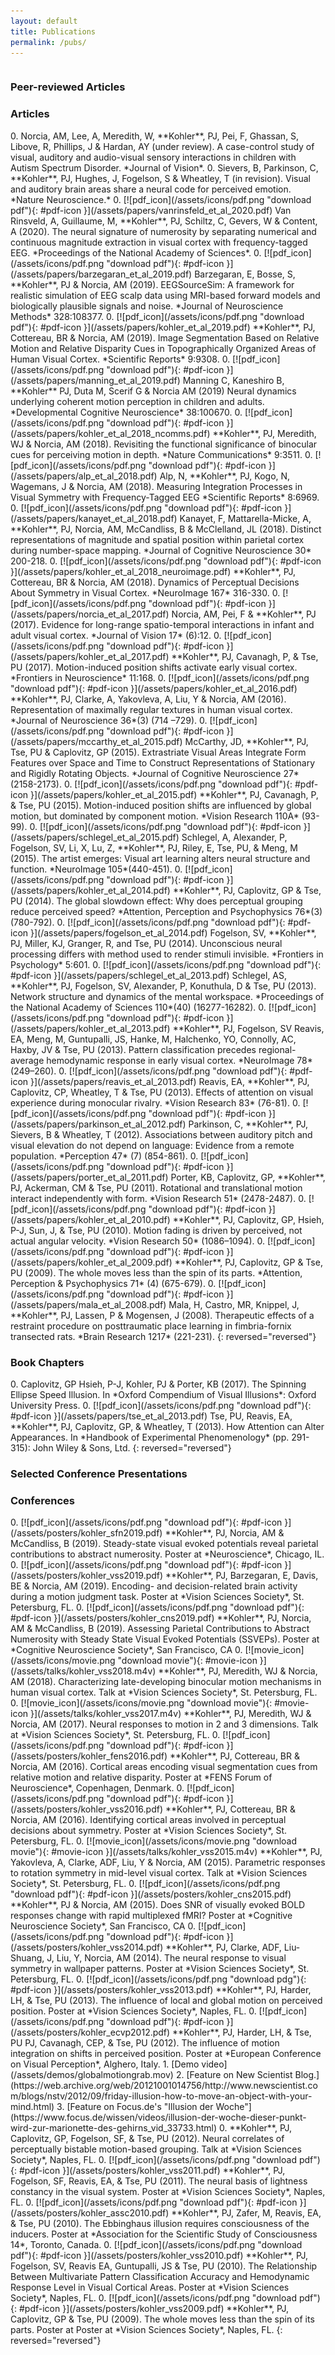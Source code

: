 ```yaml
---
layout: default
title: Publications
permalink: /pubs/
---
```

<div class="row">
<div class="column">
<h3 class="relative"><span class="long-heading">Peer-reviewed Articles</span></h3>
<h3 class="relative"><span class="short-heading">Articles</span></h3>
0. Norcia, AM, Lee, A, Meredith, W, **Kohler**, PJ, Pei, F, Ghassan, S, Libove, R, Phillips, J &amp; Hardan, AY (under review). A case-control study of visual, auditory and audio-visual sensory interactions in children with Autism Spectrum Disorder. *Journal of Vision*.
0. Sievers, B, Parkinson, C, **Kohler**, PJ, Hughes, J, Fogelson, S &amp; Wheatley, T (in revision). Visual and auditory brain areas share a neural code for perceived emotion. *Nature Neuroscience.*
0. [![pdf_icon](/assets/icons/pdf.png "download pdf"){: #pdf-icon }](/assets/papers/vanrinsfeld_et_al_2020.pdf) Van Rinsveld, A, Guillaume, M, **Kohler**, PJ, 		Schiltz, C, Gevers, W &amp; Content, A (2020). The neural signature of numerosity by separating numerical and continuous magnitude extraction in visual 		cortex with frequency-tagged EEG. *Proceedings of the National Academy of Sciences*.
0. [![pdf_icon](/assets/icons/pdf.png "download pdf"){: #pdf-icon }](/assets/papers/barzegaran_et_al_2019.pdf) Barzegaran, E, Bosse, S, **Kohler**,
	PJ &amp; Norcia, AM (2019). EEGSourceSim: A framework for realistic simulation of EEG scalp data using MRI-based forward models and biologically plausible signals and noise. *Journal of Neuroscience Methods* 328:108377.
0. [![pdf_icon](/assets/icons/pdf.png "download pdf"){: #pdf-icon }](/assets/papers/kohler_et_al_2019.pdf)
	**Kohler**, PJ, Cottereau, BR &amp; Norcia, AM (2019). Image Segmentation Based on Relative Motion and Relative Disparity Cues in Topographically Organized Areas of Human Visual Cortex. *Scientific Reports* 9:9308.
0. [![pdf_icon](/assets/icons/pdf.png "download pdf"){: #pdf-icon }](/assets/papers/manning_et_al_2019.pdf)
	Manning C, Kaneshiro B, **Kohler** PJ, Duta M, Scerif G &amp; Norcia AM (2019) Neural dynamics underlying coherent motion perception in children and adults. *Developmental Cognitive Neuroscience* 38:100670.
0. [![pdf_icon](/assets/icons/pdf.png "download pdf"){: #pdf-icon }](/assets/papers/kohler_et_al_2018_ncomms.pdf)
	**Kohler**, PJ, Meredith, WJ &amp; Norcia, AM (2018). Revisiting the functional significance of binocular cues for perceiving motion in depth. *Nature Communications* 9:3511.
0. [![pdf_icon](/assets/icons/pdf.png "download pdf"){: #pdf-icon }](/assets/papers/alp_et_al_2018.pdf) 
	Alp, N, **Kohler**, PJ, Kogo, N, Wagemans, J &amp; Norcia, AM (2018). Measuring Integration Processes in Visual Symmetry with Frequency-Tagged EEG *Scientific Reports* 8:6969. 
0. [![pdf_icon](/assets/icons/pdf.png "download pdf"){: #pdf-icon }](/assets/papers/kanayet_et_al_2018.pdf) 
	Kanayet, F, Mattarella-Micke, A, **Kohler**, PJ, Norcia, AM, McCandliss, B &amp; McClelland, JL (2018). Distinct representations of magnitude and spatial position within parietal cortex during number-space mapping. *Journal of Cognitive Neuroscience 30* 200-218.
0. [![pdf_icon](/assets/icons/pdf.png "download pdf"){: #pdf-icon }](/assets/papers/kohler_et_al_2018_neuroimage.pdf) 
	**Kohler**, PJ, Cottereau, BR &amp; Norcia, AM (2018). Dynamics of Perceptual Decisions About Symmetry in Visual Cortex. *NeuroImage 167* 316-330.
0. [![pdf_icon](/assets/icons/pdf.png "download pdf"){: #pdf-icon }](/assets/papers/norcia_et_al_2017.pdf) 
	Norcia, AM, Pei, F & **Kohler**, PJ (2017). Evidence for long-range spatio-temporal interactions in infant and adult visual cortex. *Journal of Vision 17* (6):12.
0. [![pdf_icon](/assets/icons/pdf.png "download pdf"){: #pdf-icon }](/assets/papers/kohler_et_al_2017.pdf) 
	**Kohler**, PJ, Cavanagh, P, &amp; Tse, PU (2017). Motion-induced position shifts activate early visual cortex. *Frontiers in Neuroscience* 11:168.
0. [![pdf_icon](/assets/icons/pdf.png "download pdf"){: #pdf-icon }](/assets/papers/kohler_et_al_2016.pdf)
	**Kohler**, PJ, Clarke, A, Yakovleva, A, Liu, Y & Norcia, AM (2016). Representation of maximally regular textures in human visual cortex. *Journal of Neuroscience 36*(3) (714 –729).
0. [![pdf_icon](/assets/icons/pdf.png "download pdf"){: #pdf-icon }](/assets/papers/mccarthy_et_al_2015.pdf)
	McCarthy, JD, **Kohler**, PJ, Tse, PU & Caplovitz, GP (2015). Extrastriate Visual Areas Integrate Form Features over Space and Time to Construct Representations of Stationary and Rigidly Rotating Objects. *Journal of Cognitive Neuroscience 27*(2158-2173).
0. [![pdf_icon](/assets/icons/pdf.png "download pdf"){: #pdf-icon }](/assets/papers/kohler_et_al_2015.pdf)
	**Kohler**, PJ, Cavanagh, P, &amp; Tse, PU (2015). Motion-induced position shifts are influenced by global motion, but dominated by component motion. *Vision Research 110A* (93-99).
0. [![pdf_icon](/assets/icons/pdf.png "download pdf"){: #pdf-icon }](/assets/papers/schlegel_et_al_2015.pdf)
	Schlegel, A, Alexander, P, Fogelson, SV, Li, X, Lu, Z, **Kohler**, PJ, Riley, E, Tse, PU, &amp; Meng, M (2015). The artist emerges: Visual art learning alters neural structure and function. *NeuroImage 105*(440-451).
0. [![pdf_icon](/assets/icons/pdf.png "download pdf"){: #pdf-icon }](/assets/papers/kohler_et_al_2014.pdf)
	**Kohler**, PJ, Caplovitz, GP &amp; Tse, PU (2014). The global slowdown effect: Why does perceptual grouping reduce perceived speed? *Attention, Perception and Psychophysics 76*(3) (780-792).
0. [![pdf_icon](/assets/icons/pdf.png "download pdf"){: #pdf-icon }](/assets/papers/fogelson_et_al_2014.pdf)
	Fogelson, SV, **Kohler**, PJ, Miller, KJ, Granger, R, and Tse, PU (2014). Unconscious neural processing differs with method used to render stimuli invisible. *Frontiers in Psychology* 5:601.
0. [![pdf_icon](/assets/icons/pdf.png "download pdf"){: #pdf-icon }](/assets/papers/schlegel_et_al_2013.pdf)
	Schlegel, AS, **Kohler**, PJ, Fogelson, SV, Alexander, P, Konuthula, D &amp; Tse, PU (2013). Network structure and dynamics of the mental workspace. *Proceedings of the National Academy of Sciences 110*(40) (16277-16282).
0. [![pdf_icon](/assets/icons/pdf.png "download pdf"){: #pdf-icon }](/assets/papers/kohler_et_al_2013.pdf)
	**Kohler**, PJ, Fogelson, SV Reavis, EA, Meng, M, Guntupalli, JS, Hanke, M, Halchenko, YO, Connolly, AC, Haxby, JV &amp; Tse, PU (2013). Pattern classification precedes regional-average hemodynamic response in early visual cortex. *NeuroImage 78* (249–260).
0. [![pdf_icon](/assets/icons/pdf.png "download pdf"){: #pdf-icon }](/assets/papers/reavis_et_al_2013.pdf)
	Reavis, EA, **Kohler**, PJ, Caplovitz, CP, Wheatley, T &amp; Tse, PU (2013). Effects of attention on visual experience during monocular rivalry. *Vision Research 83* (76-81).
0. [![pdf_icon](/assets/icons/pdf.png "download pdf"){: #pdf-icon }](/assets/papers/parkinson_et_al_2012.pdf)
	Parkinson, C, **Kohler**, PJ, Sievers, B &amp; Wheatley, T (2012). Associations between auditory pitch and visual elevation do not depend on language: Evidence from a remote population. *Perception 47* (7) (854-861).
0. [![pdf_icon](/assets/icons/pdf.png "download pdf"){: #pdf-icon }](/assets/papers/porter_et_al_2011.pdf)
	Porter, KB, Caplovitz, GP, **Kohler**, PJ, Ackerman, CM &amp; Tse, PU (2011). Rotational and translational motion interact independently with form. *Vision Research 51* (2478-2487).
0. [![pdf_icon](/assets/icons/pdf.png "download pdf"){: #pdf-icon }](/assets/papers/kohler_et_al_2010.pdf)
	**Kohler**, PJ, Caplovitz, GP, Hsieh, P-J, Sun, J, &amp; Tse, PU (2010). Motion fading is driven by perceived, not actual angular velocity. *Vision Research 50* (1086–1094).
0. [![pdf_icon](/assets/icons/pdf.png "download pdf"){: #pdf-icon }](/assets/papers/kohler_et_al_2009.pdf)
	**Kohler**, PJ, Caplovitz, GP &amp; Tse, PU (2009). The whole moves less than the spin of its parts. *Attention, Perception &amp; Psychophysics 71* (4) (675-679).
0. [![pdf_icon](/assets/icons/pdf.png "download pdf"){: #pdf-icon }](/assets/papers/mala_et_al_2008.pdf)
	Mala, H, Castro, MR, Knippel, J, **Kohler**, PJ, Lassen, P &amp; Mogensen, J (2008). Therapeutic effects of a restraint procedure on posttraumatic place learning in fimbria-fornix transected rats. *Brain Research 1217* (221-231).
{: reversed="reversed"}

<h3 class="relative">Book Chapters</h3>
0. Caplovitz, GP Hsieh, P-J, Kohler, PJ &amp; Porter, KB (2017). The Spinning Ellipse Speed Illusion. In *Oxford Compendium of Visual Illusions*: Oxford University Press.
0. [![pdf_icon](/assets/icons/pdf.png "download pdf"){: #pdf-icon }](/assets/papers/tse_et_al_2013.pdf)
	Tse, PU, Reavis, EA, **Kohler**, PJ, Caplovitz, GP, &amp; Wheatley, T (2013). How Attention can Alter Appearances. In *Handbook of Experimental Phenomenology* (pp. 291-315): John Wiley & Sons, Ltd.
{: reversed="reversed"}
</div>
<div class="column">
<h3 class="relative"><span class="long-heading">Selected Conference Presentations</span></h3>
<h3 class="relative"><span class="short-heading">Conferences</span></h3>
0. [![pdf_icon](/assets/icons/pdf.png "download pdf"){: #pdf-icon }](/assets/posters/kohler_sfn2019.pdf)
	**Kohler**, PJ, Norcia, AM & McCandliss, B (2019). Steady-state visual evoked potentials reveal parietal contributions to abstract numerosity. Poster at *Neuroscience*, Chicago, IL.
0. [![pdf_icon](/assets/icons/pdf.png "download pdf"){: #pdf-icon }](/assets/posters/kohler_vss2019.pdf)
	**Kohler**, PJ, Barzegaran, E, Davis, BE & Norcia, AM (2019). Encoding- and decision-related brain activity during a motion judgment task. Poster at *Vision Sciences Society*, St. Petersburg, FL.
0. [![pdf_icon](/assets/icons/pdf.png "download pdf"){: #pdf-icon }](/assets/posters/kohler_cns2019.pdf)
	**Kohler**, PJ, Norcia, AM & McCandliss, B (2019). Assessing Parietal Contributions to Abstract Numerosity with Steady State Visual Evoked Potentials (SSVEPs). Poster at *Cognitive Neuroscience Society*, San Francisco, CA
0. [![movie_icon](/assets/icons/movie.png "download movie"){: #movie-icon }](/assets/talks/kohler_vss2018.m4v)
	**Kohler**, PJ, Meredith, WJ & Norcia, AM (2018). Characterizing late-developing binocular motion mechanisms in human visual cortex. Talk at *Vision Sciences Society*, St. Petersburg, FL.
0. [![movie_icon](/assets/icons/movie.png "download movie"){: #movie-icon }](/assets/talks/kohler_vss2017.m4v)
	**Kohler**, PJ, Meredith, WJ & Norcia, AM (2017). Neural responses to motion in 2 and 3 dimensions. Talk at *Vision Sciences Society*, St. Petersburg, FL.
0. [![pdf_icon](/assets/icons/pdf.png "download pdf"){: #pdf-icon }](/assets/posters/kohler_fens2016.pdf)
 	**Kohler**, PJ, Cottereau, BR & Norcia, AM (2016). Cortical areas encoding visual segmentation cues from relative motion and relative disparity. Poster at *FENS Forum of Neuroscience*, Copenhagen, Denmark.
 0. [![pdf_icon](/assets/icons/pdf.png "download pdf"){: #pdf-icon }](/assets/posters/kohler_vss2016.pdf)
 	**Kohler**, PJ, Cottereau, BR & Norcia, AM (2016). Identifying cortical areas involved in perceptual decisions about symmetry. Poster at *Vision Sciences Society*, St. Petersburg, FL.
 0. [![movie_icon](/assets/icons/movie.png "download movie"){: #movie-icon }](/assets/talks/kohler_vss2015.m4v)
 	**Kohler**, PJ, Yakovleva, A, Clarke, ADF, Liu, Y & Norcia, AM (2015). Parametric responses to rotation symmetry in mid-level visual cortex. Talk at *Vision Sciences Society*, St. Petersburg, FL.
 0. [![pdf_icon](/assets/icons/pdf.png "download pdf"){: #pdf-icon }](/assets/posters/kohler_cns2015.pdf)
 	**Kohler**, PJ & Norcia, AM (2015). Does SNR of visually evoked BOLD responses change with rapid multiplexed fMRI? Poster at *Cognitive Neuroscience Society*, San Francisco, CA
 0. [![pdf_icon](/assets/icons/pdf.png "download pdf"){: #pdf-icon }](/assets/posters/kohler_vss2014.pdf)
 	**Kohler**, PJ, Clarke, ADF, Liu-Shuang, J, Liu, Y, Norcia, AM (2014). The neural response to visual symmetry in wallpaper patterns. Poster at *Vision Sciences Society*, St. Petersburg, FL.
0. [![pdf_icon](/assets/icons/pdf.png "download pdg"){: #pdf-icon }](/assets/posters/kohler_vss2013.pdf)
 	**Kohler**, PJ, Harder, LH, & Tse, PU (2013). The influence of local and global motion on perceived position. Poster at *Vision Sciences Society*, Naples, FL.
0. [![pdf_icon](/assets/icons/pdf.png "download pdf"){: #pdf-icon }](/assets/posters/kohler_ecvp2012.pdf)
 	**Kohler**, PJ, Harder, LH, & Tse, PU PJ, Cavanagh, CEP, & Tse, PU (2012). The influence of motion integration on shifts in perceived position. Poster at *European Conference on Visual Perception*, Alghero, Italy. 1. [Demo video](/assets/demos/globalmotiongrab.mov) 2. [Feature on New Scientist Blog.](https://web.archive.org/web/20121001014756/http://www.newscientist.com/blogs/nstv/2012/09/friday-illusion-how-to-move-an-object-with-your-mind.html) 3. [Feature on Focus.de's "Illusion der Woche"](https://www.focus.de/wissen/videos/illusion-der-woche-dieser-punkt-wird-zur-marionette-des-gehirns_vid_33733.html)
0. **Kohler**, PJ, Caplovitz, GP, Fogelson, SF, & Tse, PU (2012). Neural correlates of perceptually bistable motion-based grouping. Talk at *Vision Sciences Society*, Naples, FL.
0. [![pdf_icon](/assets/icons/pdf.png "download pdf"){: #pdf-icon }](/assets/posters/kohler_vss2011.pdf)
 	**Kohler**, PJ, Fogelson, SF, Reavis, EA, & Tse, PU (2011). The neural basis of lightness constancy in the visual system. Poster at *Vision Sciences Society*, Naples, FL.
0. [![pdf_icon](/assets/icons/pdf.png "download pdf"){: #pdf-icon }](/assets/posters/kohler_assc2010.pdf)
 	**Kohler**, PJ, Zafer, M, Reavis, EA, & Tse, PU (2010). The Ebbinghaus illusion requires consciousness of the inducers. Poster at *Association for the Scientific Study of Consciousness 14*, Toronto, Canada.
0. [![pdf_icon](/assets/icons/pdf.png "download pdf"){: #pdf-icon }](/assets/posters/kohler_vss2010.pdf)
	**Kohler**, PJ, Fogelson, SV, Reavis EA, Guntupalli, JS & Tse, PU (2010). The Relationship Between Multivariate Pattern Classification Accuracy and Hemodynamic Response Level in Visual Cortical Areas. Poster at *Vision Sciences Society*, Naples, FL.
0. [![pdf_icon](/assets/icons/pdf.png "download pdf"){: #pdf-icon }](/assets/posters/kohler_vss2009.pdf)
	**Kohler**, PJ, Caplovitz, GP & Tse, PU (2009). The whole moves less than the spin of its parts. Poster at Poster at *Vision Sciences Society*, Naples, FL.
{: reversed="reversed"}
</div>
</div>